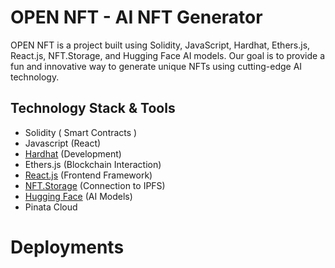 # OPEN NFT - AI NFT Generator 
OPEN NFT is a project built using Solidity, JavaScript, Hardhat, Ethers.js, React.js, NFT.Storage, and Hugging Face AI models. Our goal is to provide a fun and innovative way to generate unique NFTs using cutting-edge AI technology.

## Technology Stack & Tools

- Solidity ( Smart Contracts )
- Javascript (React)
- [Hardhat](https://hardhat.org/) (Development)
- Ethers.js (Blockchain Interaction)
- [React.js](https://reactjs.org/) (Frontend Framework)
- [NFT.Storage](https://nft.storage/) (Connection to IPFS)
- [Hugging Face](https://huggingface.co/) (AI Models)
- Pinata Cloud


# Deployments
